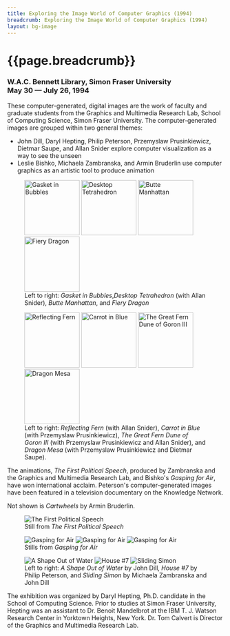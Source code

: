 ```yaml
---
title: Exploring the Image World of Computer Graphics (1994)
breadcrumb: Exploring the Image World of Computer Graphics (1994)
layout: bg-image
---
```

# {{page.breadcrumb}}
<h3>
  W.A.C. Bennett Library, Simon Fraser University<br />
  May 30 &mdash; July 26, 1994
</h3>

These computer-generated, digital images are the work of faculty and
graduate students from the Graphics and Multimedia Research Lab, School
of Computing Science, Simon Fraser University.  The computer-generated
images are grouped within two general themes:
* John Dill, Daryl Hepting, Philip Peterson, Przemyslaw Prusinkiewicz,
  Dietmar Saupe, and Allan Snider explore computer visualization
  as a way to see the unseen
* Leslie Bishko, Michaela Zambranska, and Armin Bruderlin use computer graphics
  as an artistic tool to produce animation

<div class="container-fluid">
  <div class="row">
    <figure>
      <img class="img-fluid rounded m-1" style="height: 128px"
      src="{{ "/assets/gallery/img/1989-Hep-Gasket-in-Bubbles.jpg" | relative_url }}"
      alt="Gasket in Bubbles" />
      <img class="img-fluid rounded m-1" style="height: 128px"
      src="{{ "/assets/gallery/img/1990-HepSni-Desktop-Tetrahedron.png" | relative_url }}"
      alt="Desktop Tetrahedron" />
      <img class="img-fluid rounded m-1" style="height: 128px"
      src="{{ "/assets/gallery/img/1990-Hep-Butte-Manhattan.png" | relative_url }}"
      alt="Butte Manhattan" />
      <img class="img-fluid rounded m-1" style="height: 128px"
      src="{{ "/assets/gallery/img/1990-Hep-Fiery-Dragon.png"| relative_url }}"
      alt="Fiery Dragon" />
      <figcaption>
        Left to right: <em>Gasket in Bubbles</em>,<em>Desktop Tetrahedron</em> (with
        Allan Snider), <em>Butte Manhattan</em>, and <em>Fiery Dragon</em>
  </figcaption>
  </figure>
  </div>
  <div class="row">
  <figure>
    <img class="img-fluid rounded m-1" style="height: 128px"
    src="{{ "/assets/gallery/img/1990-HepSni-Reflecting-Fern.png" | relative_url }}"
      alt="Reflecting Fern" />
    <img class="img-fluid rounded m-1" style="height: 128px"
    src="{{ "/assets/gallery/img/1991-HepPru-Carrot-in-Blue.png" | relative_url }}"
      alt="Carrot in Blue" />
    <img class="img-fluid rounded m-1" style="height: 128px"
    src="{{ "/assets/gallery/img/1990-HepPruSni-The-Great-Fern-Dune-of-Goron-III.jpg" | relative_url }}"
      alt="The Great Fern Dune of Goron III" />
    <img class="img-fluid rounded m-1" style="height: 128px"
    src="{{ "/assets/gallery/img/1989-PruSauHep-Dragon-Mesa.jpg" | relative_url }}"
      alt="Dragon Mesa" />
  <figcaption>
Left to right:
<em>Reflecting Fern</em> (with Allan Snider),
<em>Carrot in Blue</em> (with Przemyslaw Prusinkiewicz),
<em>The Great Fern Dune of Goron III</em> (with Przemyslaw Prusinkiewicz and
Allan Snider), and <em>Dragon Mesa</em> (with Przemyslaw Prusinkiewicz and Dietmar Saupe).
  </figcaption>
  </figure>
  </div>
</div>

The animations, <em>The First Political Speech</em>,
produced by Zambranska and the Graphics and Multimedia Research Lab, and
Bishko's <em>Gasping for Air</em>,
have won international acclaim.
Peterson's computer-generated images have been featured in a television
documentary on the Knowledge Network.

Not shown is <em>Cartwheels</em> by Armin Bruderlin.

<div class="container-fluid">
  <div class="row">
  <figure>
    <img class="img-fluid rounded m-1"
    src="{{ "/assets/projects/img/eiw-speech.jpg" | relative_url }}"
    alt="The First Political Speech"/>
  <figcaption>
    Still from <em>The First Political Speech</em>
  </figcaption>
  </figure>
  </div>
  <div class="row">
  <figure>
    <img class="img-fluid rounded m-1"
    src="{{ "/assets/projects/img/eiw-gasp1.jpg" | relative_url }}"
    alt="Gasping for Air"/>
    <img class="img-fluid rounded m-1"
    src="{{ "/assets/projects/img/eiw-gasp2.jpg" | relative_url }}"
    alt="Gasping for Air"/>
    <img class="img-fluid rounded m-1"
    src="{{ "/assets/projects/img/eiw-gasp3.jpg" | relative_url }}"
    alt="Gasping for Air"/>
  <figcaption>
    Stills from <em>Gasping for Air</em>
  </figcaption>
  </figure>
  </div>
  <div class="row">
  <figure>
    <img class="img-fluid rounded m-1"
    src="{{ "/assets/projects/img/eiw-shape.jpg" | relative_url }}"
    alt="A Shape Out of Water"/>
    <img class="img-fluid rounded m-1"
    src="{{ "/assets/projects/img/eiw-house7.jpg" | relative_url }}"
    alt="House #7"/>
    <img class="img-fluid rounded m-1"
    src="{{ "/assets/projects/img/eiw-simon.jpg" | relative_url }}"
    alt="Sliding Simon"/>
  <figcaption>
    Left to right: <em>A Shape Out of Water</em> by John Dill,
    <em>House #7</em> by Philip Peterson, and
    <em>Sliding Simon</em> by Michaela Zambranska and John Dill
  </figcaption>
  </figure>
  </div>
</div>

The exhibition was organized by Daryl Hepting, Ph.D. candidate in the
School of Computing Science.  Prior to studies at Simon Fraser University,
Hepting was an assistant to
Dr. Benoit Mandelbrot at the IBM T. J. Watson Research Center
in Yorktown Heights, New York. Dr. Tom Calvert is Director of the Graphics and
Multimedia Research Lab.

